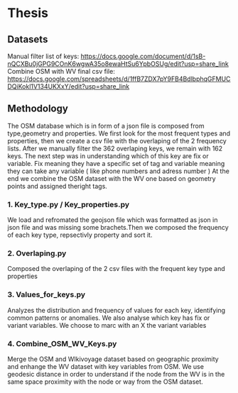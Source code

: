 # Thesis

## Datasets
Manual filter list of keys: https://docs.google.com/document/d/1sB-nQCXBu0jGPG9COnK6wgwA35o8ewaHtSu6YpbOSUg/edit?usp=share_link
Combine OSM with WV final csv file: https://docs.google.com/spreadsheets/d/1ffB7ZDX7pY9FB4BdlbphqGFMUCDQiKokl1V134UKXxY/edit?usp=share_link

## Methodology 
The OSM database which is in form of a json file is composed from type,geometry and properties. We first look for the most frequent types and properties, then we create a csv file with the overlaping of the 2 frequency lists. After we manually filter the 362 overlaping keys, we remain with 162 keys. The next step was in understanding which of this key are fix or variable. Fix meaning they have a specific set of tag and variable meaning they can take any variable ( like phone numbers and adress number ) At the end we combine the OSM dataset with the WV one based on geometry points and assigned theright tags. 

### 1. Key_type.py / Key_properties.py
We load and refromated the geojson file which was formatted as json in json file and was missing some brachets.Then we composed the frequency of each key type, repsectivly property and sort it.

### 2. Overlaping.py
Composed the overlaping of the 2 csv files with the frequent key type and properties

### 3. Values_for_keys.py
Analyzes the distribution and frequency of values for each key, identifying common patterns or anomalies. We also analyse which key has fix or variant variables. We choose to marc with an X the variant variables

### 4. Combine_OSM_WV_Keys.py
Merge the OSM and WIkivoyage dataset based on geographic proximity and enhange the WV dataset with key variables from OSM. We  use geodesic distance in order to understand if the node from the WV is in the same space proximity with the node or way from the OSM dataset.
